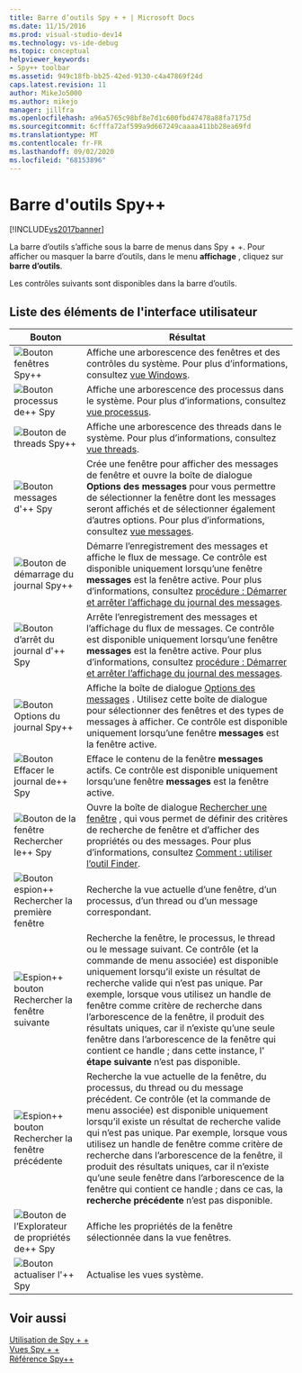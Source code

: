```yaml
---
title: Barre d’outils Spy + + | Microsoft Docs
ms.date: 11/15/2016
ms.prod: visual-studio-dev14
ms.technology: vs-ide-debug
ms.topic: conceptual
helpviewer_keywords:
- Spy++ toolbar
ms.assetid: 949c18fb-bb25-42ed-9130-c4a47869f24d
caps.latest.revision: 11
author: MikeJo5000
ms.author: mikejo
manager: jillfra
ms.openlocfilehash: a96a5765c98bf8e7d1c600fbd47478a88fa7175d
ms.sourcegitcommit: 6cfffa72af599a9d667249caaaa411bb28ea69fd
ms.translationtype: MT
ms.contentlocale: fr-FR
ms.lasthandoff: 09/02/2020
ms.locfileid: "68153896"
---
```

# <a name="spy-toolbar"></a>Barre d'outils Spy++
[!INCLUDE[vs2017banner](../includes/vs2017banner.md)]

La barre d’outils s’affiche sous la barre de menus dans Spy + +. Pour afficher ou masquer la barre d’outils, dans le menu **affichage** , cliquez sur **barre d’outils**.  
  
 Les contrôles suivants sont disponibles dans la barre d’outils.  
  
## <a name="uielement-list"></a>Liste des éléments de l'interface utilisateur  
  
|Bouton|Résultat|  
|------------|------------|  
|![Bouton fenêtres Spy&#43;&#43; ](../debugger/media/icon-spy-windows.gif "_Windows Icon_Spy + +")|Affiche une arborescence des fenêtres et des contrôles du système. Pour plus d’informations, consultez [vue Windows](../debugger/windows-view.md).|  
|![Bouton processus de&#43;&#43; Spy](../debugger/media/icon-spy-processes.gif "_Processes Icon_Spy + +")|Affiche une arborescence des processus dans le système. Pour plus d’informations, consultez [vue processus](../debugger/processes-view.md).|  
|![Bouton de threads Spy&#43;&#43; ](../debugger/media/icon-spy-threads.gif "_Threads Icon_Spy + +")|Affiche une arborescence des threads dans le système. Pour plus d’informations, consultez [vue threads](../debugger/threads-view.md).|  
|![Bouton messages d'&#43;&#43; Spy](../debugger/media/icon-spy-messages.gif "_Messages Icon_Spy + +")|Crée une fenêtre pour afficher des messages de fenêtre et ouvre la boîte de dialogue **Options des messages** pour vous permettre de sélectionner la fenêtre dont les messages seront affichés et de sélectionner également d’autres options. Pour plus d’informations, consultez [vue messages](../debugger/messages-view.md).|  
|![Bouton de démarrage du journal Spy&#43;&#43; ](../debugger/media/icon-spy-startlog.gif "_StartLog Icon_Spy + +")|Démarre l’enregistrement des messages et affiche le flux de message. Ce contrôle est disponible uniquement lorsqu’une fenêtre **messages** est la fenêtre active. Pour plus d’informations, consultez [procédure : Démarrer et arrêter l’affichage du journal des messages](../debugger/how-to-start-and-stop-the-message-log-display.md).|  
|![Bouton d’arrêt du journal d'&#43;&#43; Spy](../debugger/media/icon-spy-stoplog.gif "_StopLog Icon_Spy + +")|Arrête l’enregistrement des messages et l’affichage du flux de messages. Ce contrôle est disponible uniquement lorsqu’une fenêtre **messages** est la fenêtre active. Pour plus d’informations, consultez [procédure : Démarrer et arrêter l’affichage du journal des messages](../debugger/how-to-start-and-stop-the-message-log-display.md).|  
|![Bouton Options du journal Spy&#43;&#43; ](../debugger/media/icon-spy-logoptions.gif "_LogOptions Icon_Spy + +")|Affiche la boîte de dialogue [Options des messages](../debugger/message-options-dialog-box.md) . Utilisez cette boîte de dialogue pour sélectionner des fenêtres et des types de messages à afficher. Ce contrôle est disponible uniquement lorsqu’une fenêtre **messages** est la fenêtre active.|  
|![Bouton Effacer le journal de&#43;&#43; Spy](../debugger/media/spy-clearlog.gif "_ClearLog Spy + +")|Efface le contenu de la fenêtre **messages** actifs. Ce contrôle est disponible uniquement lorsqu’une fenêtre **messages** est la fenêtre active.|  
|![Bouton de la fenêtre Rechercher le&#43;&#43; Spy](../debugger/media/icon-spy-findwindow.gif "_FindWindow Icon_Spy + +")|Ouvre la boîte de dialogue [Rechercher une fenêtre](../debugger/find-window-dialog-box.md) , qui vous permet de définir des critères de recherche de fenêtre et d’afficher des propriétés ou des messages. Pour plus d’informations, consultez [Comment : utiliser l’outil Finder](../debugger/how-to-use-the-finder-tool.md).|  
|![Bouton espion&#43;&#43; Rechercher la première fenêtre](../debugger/media/icon-spy-window.gif "_Window Icon_Spy + +")|Recherche la vue actuelle d’une fenêtre, d’un processus, d’un thread ou d’un message correspondant.|  
|![Espion&#43;&#43; bouton Rechercher la fenêtre suivante](../debugger/media/icon-spy-nextwindow.gif "_NextWindow Icon_Spy + +")|Recherche la fenêtre, le processus, le thread ou le message suivant. Ce contrôle (et la commande de menu associée) est disponible uniquement lorsqu’il existe un résultat de recherche valide qui n’est pas unique. Par exemple, lorsque vous utilisez un handle de fenêtre comme critère de recherche dans l’arborescence de la fenêtre, il produit des résultats uniques, car il n’existe qu’une seule fenêtre dans l’arborescence de la fenêtre qui contient ce handle ; dans cette instance, l' **étape suivante** n’est pas disponible.|  
|![Espion&#43;&#43; bouton Rechercher la fenêtre précédente](../debugger/media/icon-spy-prevwindow.gif "_PrevWindow Icon_Spy + +")|Recherche la vue actuelle de la fenêtre, du processus, du thread ou du message précédent. Ce contrôle (et la commande de menu associée) est disponible uniquement lorsqu’il existe un résultat de recherche valide qui n’est pas unique. Par exemple, lorsque vous utilisez un handle de fenêtre comme critère de recherche dans l’arborescence de la fenêtre, il produit des résultats uniques, car il n’existe qu’une seule fenêtre dans l’arborescence de la fenêtre qui contient ce handle ; dans ce cas, la **recherche précédente** n’est pas disponible.|  
|![Bouton de l’Explorateur de propriétés de&#43;&#43; Spy](../debugger/media/icon-spy-propexp.gif "_PropExp Icon_Spy + +")|Affiche les propriétés de la fenêtre sélectionnée dans la vue fenêtres.|  
|![Bouton actualiser l'&#43;&#43; Spy](../debugger/media/icon-spy-refresh.gif "_Refresh Icon_Spy + +")|Actualise les vues système.|  
  
## <a name="see-also"></a>Voir aussi  
 [Utilisation de Spy + +](../debugger/using-spy-increment.md)   
 [Vues Spy + +](../debugger/spy-increment-views.md)   
 [Référence Spy++](../debugger/spy-increment-reference.md)

